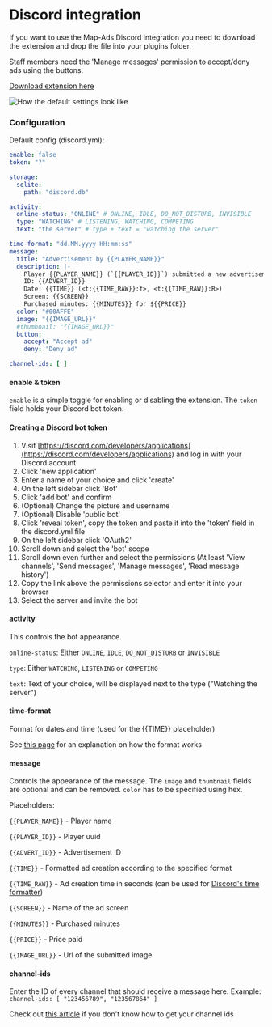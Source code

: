 # Discord integration

If you want to use the Map-Ads Discord integration you need to download the extension and drop the file into your plugins folder.

Staff members need the 'Manage messages' permission to accept/deny ads using the buttons.

[Download extension here](https://github.com/cerus-mc/map-ads/releases/download/1.1.0/map-ads-discord-bot-1.1.0.jar)



![How the default settings look like](https://i.imgur.com/OxnL0tL.png)



### Configuration

Default config (discord.yml):

```yaml
enable: false
token: "?"

storage:
  sqlite:
    path: "discord.db"

activity:
  online-status: "ONLINE" # ONLINE, IDLE, DO_NOT_DISTURB, INVISIBLE
  type: "WATCHING" # LISTENING, WATCHING, COMPETING
  text: "the server" # type + text = "watching the server"

time-format: "dd.MM.yyyy HH:mm:ss"
message:
  title: "Advertisement by {{PLAYER_NAME}}"
  description: |-
    Player {{PLAYER_NAME}} (`{{PLAYER_ID}}`) submitted a new advertisement
    ID: {{ADVERT_ID}}
    Date: {{TIME}} (<t:{{TIME_RAW}}:f>, <t:{{TIME_RAW}}:R>)
    Screen: {{SCREEN}}
    Purchased minutes: {{MINUTES}} for ${{PRICE}}
  color: "#00AFFE"
  image: "{{IMAGE_URL}}"
  #thumbnail: "{{IMAGE_URL}}"
  button:
    accept: "Accept ad"
    deny: "Deny ad"

channel-ids: [ ]
```

#### enable & token

`enable` is a simple toggle for enabling or disabling the extension. The `token` field holds your Discord bot token.

#### Creating a Discord bot token

1. Visit [https://discord.com/developers/applications](https://discord.com/developers/applications) and log in with your Discord account
2. Click 'new application'
3. Enter a name of your choice and click 'create'
4. On the left sidebar click 'Bot'
5. Click 'add bot' and confirm
6. (Optional) Change the picture and username
7. (Optional) Disable 'public bot'
8. Click 'reveal token', copy the token and paste it into the 'token' field in the discord.yml file
9. On the left sidebar click 'OAuth2'
10. Scroll down and select the 'bot' scope
11. Scroll down even further and select the permissions (At least 'View channels', 'Send messages', 'Manage messages', 'Read message history')
12. Copy the link above the permissions selector and enter it into your browser
13. Select the server and invite the bot

#### activity

This controls the bot appearance.

`online-status`: Either `ONLINE`, `IDLE`, `DO_NOT_DISTURB` or `INVISIBLE`

`type`: Either `WATCHING`, `LISTENING` or `COMPETING`

`text`: Text of your choice, will be displayed next to the type ("Watching the server")

#### time-format

Format for dates and time (used for the \{{TIME\}} placeholder)

See [this page](https://docs.oracle.com/javase/7/docs/api/java/text/SimpleDateFormat.html) for an explanation on how the format works

#### message

Controls the appearance of the message. The `image` and `thumbnail` fields are optional and can be removed. `color` has to be specified using hex.

Placeholders:

`{{PLAYER_NAME}}` - Player name

`{{PLAYER_ID}}` - Player uuid

`{{ADVERT_ID}}` - Advertisement ID

`{{TIME}}` - Formatted ad creation according to the specified format

`{{TIME_RAW}}` - Ad creation time in seconds (can be used for [Discord's time formatter](https://www.reddit.com/r/discordapp/comments/ob2h2l/comment/h3l4fxs/?utm\_source=share\&utm\_medium=web2x\&context=3))

`{{SCREEN}}` - Name of the ad screen

`{{MINUTES}}` - Purchased minutes

`{{PRICE}}` - Price paid

`{{IMAGE_URL}}` - Url of the submitted image

#### channel-ids

Enter the ID of every channel that should receive a message here. Example: `channel-ids: [ "123456789", "123567864" ]`

Check out [this article](https://support.discord.com/hc/en-us/articles/206346498-Where-can-I-find-my-User-Server-Message-ID-) if you don't know how to get your channel ids
